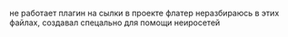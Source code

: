 не работает плагин на сылки в проекте флатер неразбираюсь в этих файлах, создавал спецально для помощи неиросетей
